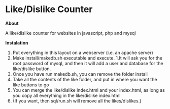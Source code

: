 # Like/Dislike Counter

**About**

A like/dislike counter for websites in javascript, php and mysql

**Instalation**

1. Put everything in this layout on a webserver (i.e. an apache server)
1. Make install/makedb.sh executable and execute.
  1.It will ask you for the root password of mysql, and then it will add a user and database for the like/dislike button.
1. Once you have run makedb.sh, you can remove the folder install
1. Take all the contents of the like folder, and put in where you want the like buttons to go
  1. You can merge the like/dislike index.html and your index.html, as long as you copy all everything in the like/dislike index.html
1. (If you want, then sql/run.sh will remove all the likes/dislikes.)
